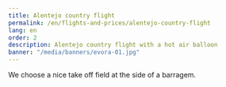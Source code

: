 ```yaml
---
title: Alentejo country flight
permalink: /en/flights-and-prices/alentejo-country-flight
lang: en
order: 2
description: Alentejo country flight with a hot air balloon
banner: "/media/banners/evora-01.jpg"
---
```


We choose a nice take off field at the side of a barragem.
